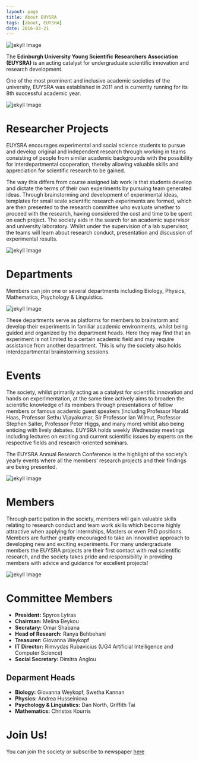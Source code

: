 ```yaml
---
layout: page
title: About EUYSRA
tags: [about, EUYSRA]
date: 2016-03-21
---
```

![jekyll Image](https://www.eusa.ed.ac.uk/asset/Organisation/10967/EUYSRA-COVER-large.jpg)

The **Edinburgh University Young Scientific Researchers Association (EUYSRA)** is an acting catalyst for undergraduate scientific innovation and research development.

One of the most prominent and inclusive academic societies of the university, EUYSRA was established in 2011 and is currently running for its 8th successful academic year.

![jekyll Image](https://www.eusa.ed.ac.uk/asset/Organisation/10967/webpage1%282%29.png)


# Researcher Projects

EUYSRA encourages experimental and social science students to pursue and develop original and independent research through working in teams consisting of people from similar academic backgrounds with the possibility for interdepartmental cooperation, thereby allowing valuable skills and appreciation for scientific research to be gained.

The way this differs from course assigned lab work is that students develop and dictate the terms of their own experiments by pursuing team generated ideas. Through brainstorming and development of experimental ideas, templates for small scale scientific research experiments are formed, which are then presented to the research committee who evaluate whether to proceed with the research, having considered the cost and time to be spent on each project. The society aids in the search for an academic supervisor and university laboratory. Whilst under the supervision of a lab supervisor, the teams will learn about research conduct, presentation and discussion of experimental results.

![jekyll Image](https://www.eusa.ed.ac.uk/asset/Organisation/10967/webpage3.png)


# Departments

Members can join one or several departments including Biology, Physics, Mathematics, Psychology & Linguistics.

![jekyll Image](https://www.eusa.ed.ac.uk/asset/Organisation/10967/webpage4.png)


These departments serve as platforms for members to brainstorm and develop their experiments in familiar academic environments, whilst being guided and organized by the department heads. Here they may find that an experiment is not limited to a certain academic field and may require assistance from another department. This is why the society also holds interdepartmental brainstorming sessions.

# Events

The society, whilst primarily acting as a catalyst for scientific innovation and hands on experimentation, at the same time actively aims to broaden the scientific knowledge of its members through presentations of fellow members or famous academic guest speakers (including Professor Harald Haas, Professor Sethu Vijayakumar, Sir Professor Ian Wilmut, Professor Stephen Salter, Professor Peter Higgs, and many more) whilst also being enticing with lively debates. EUYSRA holds weekly Wednesday meetings including lectures on exciting and current scientific issues by experts on the respective fields and research-oriented seminars.

The EUYSRA Annual Research Conference is the highlight of the society’s yearly events where all the members’ research projects and their findings are being presented.

![jekyll Image](https://www.eusa.ed.ac.uk/pageassets/activities/societies/society/young-researchers/webapge6(1).png)

# Members

Through participation in the society, members will gain valuable skills relating to research conduct and team work skills which become highly attractive when applying for internships, Masters or even PhD positions. Members are further greatly encouraged to take an innovative approach to developing new and exciting experiments. For many undergraduate members the EUYSRA projects are their first contact with real scientific research, and the society takes pride and responsibility in providing members with advice and guidance for excellent projects!

![jekyll Image](https://www.eusa.ed.ac.uk/pageassets/activities/societies/society/young-researchers/webpage7(1).png)

# Committee Members

- **President:** Spyros Lytras
- **Chairman:** Melina Beykou
- **Secratary:** Omar Shabana 
- **Head of Research:** Ranya Behbehani
- **Treasurer:** Giovanna Weykopf
- **IT Director:** Rimvydas Rubavicius (UG4 Artificial Intelligence and Computer Science)
- **Social Secretary:** Dimitra Anglou

## Deparment Heads
- **Biology:** Giovanna Weykopf, Swetha Kannan
- **Physics:** Andrea Husseiniova
- **Psychology & Linguistics:**  Dan North, Griffith Tai
- **Mathematics:** Christos Kourris 

# Join Us!

You can join the society or subscribe to newspaper [here](https://www.eusa.ed.ac.uk/activities/societies/society/youngresearchers/)
